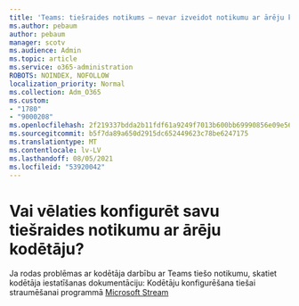 ```yaml
---
title: 'Teams: tiešraides notikums — nevar izveidot notikumu ar ārēju kodētāju'
ms.author: pebaum
author: pebaum
manager: scotv
ms.audience: Admin
ms.topic: article
ms.service: o365-administration
ROBOTS: NOINDEX, NOFOLLOW
localization_priority: Normal
ms.collection: Adm_O365
ms.custom:
- "1780"
- "9000208"
ms.openlocfilehash: 2f219337bdda2b11fdf61a9249f7013b600bb69990856e09e56b5ae33ec33dda
ms.sourcegitcommit: b5f7da89a650d2915dc652449623c78be6247175
ms.translationtype: MT
ms.contentlocale: lv-LV
ms.lasthandoff: 08/05/2021
ms.locfileid: "53920042"
---
```

# <a name="need-to-configure-your-live-event-with-an-external-encoder"></a>Vai vēlaties konfigurēt savu tiešraides notikumu ar ārēju kodētāju?

Ja rodas problēmas ar kodētāja darbību ar Teams tiešo notikumu, skatiet kodētāja iestatīšanas dokumentāciju: Kodētāju konfigurēšana tiešai straumēšanai programmā [Microsoft Stream](https://docs.microsoft.com/stream/live-encoder-setup)